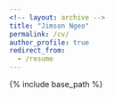 ```yaml
---
<!-- layout: archive -->
title: "Jimson Ngeo"
permalink: /cv/
author_profile: true
redirect_from:
  - /resume
---
```


{% include base_path %}

<!-- [Click to View My Up-to-date Curriculum Vitae [PDF]](http://jngeo.github.io/files/JimsonNgeoCV2019.pdf) -->

